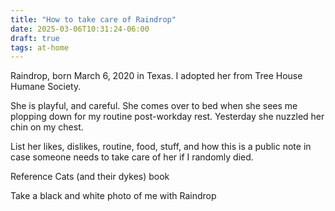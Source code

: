 ```yaml
---
title: "How to take care of Raindrop"
date: 2025-03-06T10:31:24-06:00
draft: true
tags: at-home
---
```

Raindrop, born March 6, 2020 in Texas. I adopted her from Tree House Humane Society.  

She is playful, and careful. She comes over to bed when she sees me plopping down for my routine post-workday rest. Yesterday she nuzzled her chin on my chest. 

List her likes, dislikes, routine, food, stuff, and how this is a public note in case someone needs to take care of her if I randomly died. 

Reference Cats (and their dykes) book

Take a black and white photo of me with Raindrop
